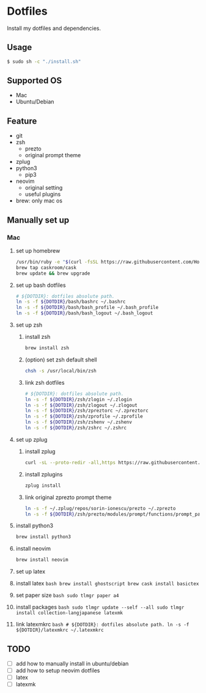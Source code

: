 # Dotfiles
Install my dotfiles and dependencies.

## Usage
```bash
$ sudo sh -c "./install.sh"
```

## Supported OS
* Mac
* Ubuntu/Debian

## Feature
* git
* zsh
  - prezto
  - original prompt theme
* zplug
* python3
  - pip3
* neovim
  - original setting
  - useful plugins
* brew: only mac os

## Manually set up
### Mac
1. set up homebrew
    ```bash
    /usr/bin/ruby -e "$(curl -fsSL https://raw.githubusercontent.com/Homebrew/install/master/install)"
    brew tap caskroom/cask
    brew update && brew upgrade
    ```

2. set up bash dotfiles
    ```bash
    # ${DOTDIR}: dotfiles absolute path.
    ln -s -f ${DOTDIR}/bash/bashrc ~/.bashrc
    ln -s -f ${DOTDIR}/bash/bash_profile ~/.bash_profile
    ln -s -f ${DOTDIR}/bash/bash_logout ~/.bash_logout
    ```

3. set up zsh

    1. install zsh

        ```bash
        brew install zsh
        ```

    2. (option) set zsh default shell
        ```bash
        chsh -s /usr/local/bin/zsh
        ```

    3. link zsh dotfiles
        ```bash
        # ${DOTDIR}: dotfiles absolute path.
        ln -s -f ${DOTDIR}/zsh/zlogin ~/.zlogin
        ln -s -f ${DOTDIR}/zsh/zlogout ~/.zlogout
        ln -s -f ${DOTDIR}/zsh/zpreztorc ~/.zpreztorc
        ln -s -f ${DOTDIR}/zsh/zprofile ~/.zprofile
        ln -s -f ${DOTDIR}/zsh/zshenv ~/.zshenv
        ln -s -f ${DOTDIR}/zsh/zshrc ~/.zshrc
        ```

4. set up zplug

    1. install zplug

        ```bash
        curl -sL --proto-redir -all,https https://raw.githubusercontent.com/zplug/installer/master/installer.zsh| zsh
        ```

    2. install zplugins
        ```bash
        zplug install
        ```

    3. link original zprezto prompt theme
        ```bash
        ln -s -f ~/.zplug/repos/sorin-ionescu/prezto ~/.zprezto
        ln -s -f ${DOTDIR}/zsh/prezto/modules/prompt/functions/prompt_paradigm_setup ~/.zprezto/modules/prompt/functions/prompt_paradigm_setup
        ```

5. install python3
    ```bash
    brew install python3
    ```

6. install neovim
    ```bash
    brew install neovim
    ```

7. set up latex
  1. install latex
    ```bash
    brew install ghostscript
    brew cask install basictex
    ```
  2. set paper size
    ```bash
    sudo tlmgr paper a4
    ```
  3. install packages
    ```bash
    sudo tlmgr update --self --all
    sudo tlmgr install collection-langjapanese latexmk
    ```
  4. link latexmkrc
    ```bash
    # ${DOTDIR}: dotfiles absolute path.
    ln -s -f ${DOTDIR}/latexmkrc ~/.latexmkrc
    ```

## TODO
* [ ] add how to manually install in ubuntu/debian
* [ ] add how to setup neovim dotfiles
* [ ] latex
* [ ] latexmk
